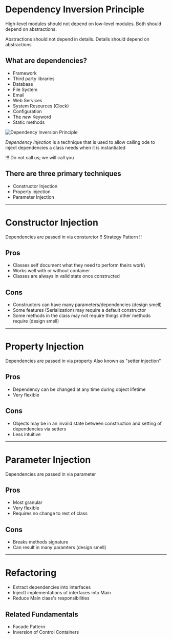 # Dependency Inversion Principle

High-level modules should not depend on low-level modules. Both should depend on abstractions.

Abstractions should not depend in details. Details should depend on abstractions

What are dependencies?
----
- Framework
- Third party libraries
- Database
- File System
- Email
- Web Services
- System Resources (Clock)
- Configuration
- The *new* Keyword
- Static methods

![Dependency Inversion Principle](https://mkatkoot.files.wordpress.com/2013/06/dependency_inversion_principle.jpg?w=800)

*Dependency Injection* is a technique that is used to allow calling ode to inject dependencies a class needs when it is instantiated

!!! Do not call us; we will call you

There are three primary techniques
----
- Constructor Injection
- Property injection
- Parameter Injection
-----

# Constructor Injection
Dependencies are passed in via consturctor !! Strategy Pattern !!

Pros
----
- Classes self document what they need to perform theirs work\
- Works well with or without container
- Classes are always in valid state once constructed

Cons
----
- Constructors can have many parameters/dependencies (design smell)
- Some features (Serialization) may require a default constructor
- Some methods in the class may not require things other methods require (design smell)

-----

# Property Injection

Dependencies are passed in via property
Also known as "setter injection"

Pros
----
- Dependency can be changed at any time during object lifetime
- Very flexible

Cons
----
- Objects may be in an invalid state between construction and setting of dependencies via setters
- Less intuitive
-----

# Parameter Injection
Dependencies are passed in via parameter

Pros
----
- Most granular
- Very flexible
- Requires no change to rest of class

Cons
----
- Breaks methods signature
- Can result in many paramters (design smell)

----
# Refactoring

- Extract dependencies into interfaces
- Injectt implementations of interfaces into Main
- Reduce Main claas's responsibilities


## Related Fundamentals
- Facade Pattern
- Inversion of Control Containers